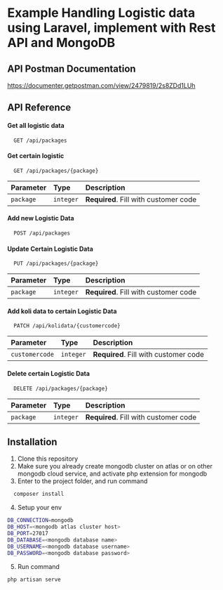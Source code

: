 
# Example Handling Logistic data using Laravel, implement with Rest API and MongoDB

## API Postman Documentation
https://documenter.getpostman.com/view/2479819/2s8ZDd1LUh

## API Reference

#### Get all logistic data

```http
  GET /api/packages
```

#### Get certain logistic

```http
  GET /api/packages/{package}
```

| Parameter | Type     | Description                       |
| :-------- | :------- | :-------------------------------- |
| `package`      | `integer` | **Required**. Fill with customer code |

#### Add new Logistic Data

```http
  POST /api/packages
```

#### Update Certain Logistic Data
```http
  PUT /api/packages/{package}
```
| Parameter | Type     | Description                       |
| :-------- | :------- | :-------------------------------- |
| `package`      | `integer` | **Required**. Fill with customer code |

#### Add koli data to certain Logistic Data
```http
  PATCH /api/kolidata/{customercode}
```
| Parameter | Type     | Description                       |
| :-------- | :------- | :-------------------------------- |
| `customercode`      | `integer` | **Required**. Fill with customer code |

#### Delete certain Logistic Data
```http
  DELETE /api/packages/{package}
```
| Parameter | Type     | Description                       |
| :-------- | :------- | :-------------------------------- |
| `package`      | `integer` | **Required**. Fill with customer code |


## Installation

1. Clone this repository
2. Make sure you already create mongodb cluster on atlas or on other mongodb cloud service, and activate php extension for mongodb
3. Enter to the project folder, and run command

```bash
  composer install 
```
4. Setup your env

```bash
DB_CONNECTION=mongodb
DB_HOST=<mongodb atlas cluster host>
DB_PORT=27017
DB_DATABASE=<mongodb database name>
DB_USERNAME=<mongodb database username>
DB_PASSWORD=<mongodb database password> 
```
5. Run command 
```bash
php artisan serve
```

